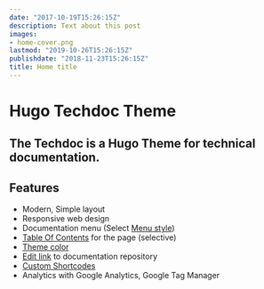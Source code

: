 ```yaml
---
date: "2017-10-19T15:26:15Z"
description: Text about this post
images:
- home-cover.png
lastmod: "2019-10-26T15:26:15Z"
publishdate: "2018-11-23T15:26:15Z"
title: Home title
---
```


# Hugo Techdoc Theme

## The Techdoc is a Hugo Theme for technical documentation.

## Features

* Modern, Simple layout
* Responsive web design
* Documentation menu (Select [Menu style](getting-started/screenshot/#menu-style))
* [Table Of Contents](sample/table-of-contents/) for the page (selective)
* [Theme color](getting-started/screenshot/#theme-color)
* [Edit link](getting-started/screenshot/#edit-link) to documentation repository
* [Custom Shortcodes](sample/custom-shortcodes/)
* Analytics with Google Analytics, Google Tag Manager
